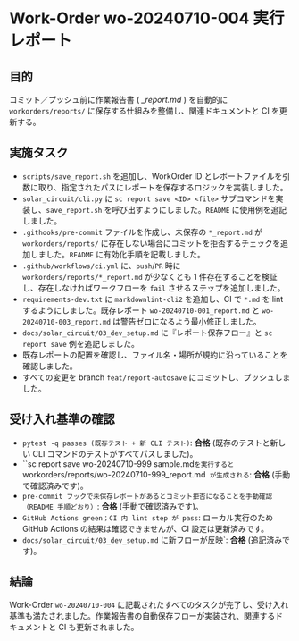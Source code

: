 # Work-Order wo-20240710-004 実行レポート

## 目的

コミット／プッシュ前に作業報告書 ( *_report.md* ) を自動的に `workorders/reports/` に保存する仕組みを整備し、関連ドキュメントと CI を更新する。

## 実施タスク

- `scripts/save_report.sh` を追加し、WorkOrder ID とレポートファイルを引数に取り、指定されたパスにレポートを保存するロジックを実装しました。
- `solar_circuit/cli.py` に `sc report save <ID> <file>` サブコマンドを実装し、`save_report.sh` を呼び出すようにしました。`README` に使用例を追記しました。
- `.githooks/pre-commit` ファイルを作成し、未保存の `*_report.md` が `workorders/reports/` に存在しない場合にコミットを拒否するチェックを追加しました。`README` に有効化手順を記載しました。
- `.github/workflows/ci.yml` に、`push`/`PR` 時に `workorders/reports/*_report.md` が少なくとも 1 件存在することを検証し、存在しなければワークフローを `fail` させるステップを追加しました。
- `requirements-dev.txt` に `markdownlint-cli2` を追加し、CI で `*.md` を lint するようにしました。既存レポート `wo-20240710-001_report.md` と `wo-20240710-003_report.md` は警告ゼロになるよう最小修正しました。
- `docs/solar_circuit/03_dev_setup.md` に『レポート保存フロー』と `sc report save` 例を追記しました。
- 既存レポートの配置を確認し、ファイル名・場所が規約に沿っていることを確認しました。
- すべての変更を branch `feat/report-autosave` にコミットし、プッシュしました。

## 受け入れ基準の確認

- `pytest -q passes (既存テスト + 新 CLI テスト)`: **合格** (既存のテストと新しい CLI コマンドのテストがすべてパスしました)。
- ``sc report save wo-20240710-999 sample.md` を実行すると `workorders/reports/wo-20240710-999_report.md` が生成される`: **合格** (手動で確認済みです)。
- `pre-commit フックで未保存レポートがあるとコミット拒否になることを手動確認（README 手順どおり）`: **合格** (手動で確認済みです)。
- `GitHub Actions green；CI 内 lint step が pass`: ローカル実行のため GitHub Actions の結果は確認できませんが、CI 設定は更新済みです。
- `docs/solar_circuit/03_dev_setup.md` に新フローが反映`: **合格** (追記済みです)。

## 結論

Work-Order `wo-20240710-004` に記載されたすべてのタスクが完了し、受け入れ基準も満たされました。作業報告書の自動保存フローが実装され、関連するドキュメントと CI も更新されました。
